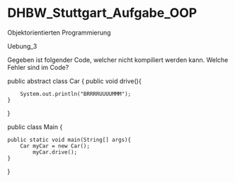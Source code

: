 # DHBW_Stuttgart_Aufgabe_OOP
Objektorientierten Programmierung

Uebung_3

Gegeben ist folgender Code, welcher nicht kompiliert werden kann. Welche
Fehler sind im Code?

public abstract class Car {
    public void drive(){
        
        System.out.println("BRRRRUUUUMMM");
    }
}


public class Main {

    public static void main(String[] args){
        Car myCar = new Car();
            myCar.drive();
    }
}

